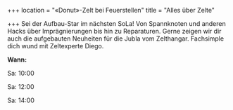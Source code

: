 +++
location = "«Donut»-Zelt bei Feuerstellen"
title = "Alles über Zelte"

+++
Sei der Aufbau-Star im nächsten SoLa! Von Spannknoten und anderen Hacks über Imprägnierungen bis hin zu Reparaturen. Gerne zeigen wir dir auch die aufgebauten Neuheiten für die Jubla vom Zelthangar. Fachsimple dich wund mit Zeltexperte Diego.

**Wann:**

Sa: 10:00

Sa: 12:00

Sa: 14:00